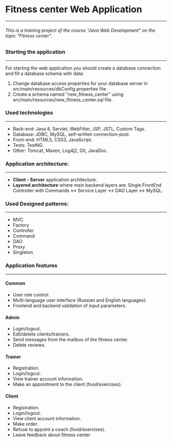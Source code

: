 # Fitness center Web Application
---
###### This is a training project of the course "Java Web Development" on the topic "Fitness center".
### Starting the application
---
For starting the web application you should create a database connection and fill a database schema with data:
1. Change database access properties for your database server in src/main/resources/dbConfig.properties file.
2. Create a schema named "new_fitness_center" using src/main/resources/new_fitness_center.sql file.
### Used technologies
---
* Back-end: Java 8, Servlet, WebFilter, JSP, JSTL, Custom Tags.
* Database: JDBC, MySQL, self-written connection-pool.
* Front-end: HTML5, CSS3, JavaScript.
* Tests: TestNG.
* Other: Tomcat, Maven, Log4j2, Git, JavaDoc.
### Application architecture:
---
* **Client - Server** application architecture.
* **Layered architecture** where main backend layers are: Single FrontEnd Controller with Commands <-> Service Layer <-> DAO Layer <-> MySQL.
### Used Designed patterns:
---
* MVC
* Factory
* Controller
* Command
* DAO
* Proxy
* Singleton
 ### Application features
---
#### Common
* User role control.
* Multi-language user interface (Russian and English languages).
* Frontend and backend validation of input parameters.
#### Admin
* Login/logout.
* Edit/delete clients/trainers.
* Send messages from the mailbox of the fitness center.
* Delete reviews.
#### Trainer
* Registration.
* Login/logout.
* View trainer account information.
* Make an appointment to the client (food/exercises).
#### Client
* Registration.
* Login/logout.
* View client account information.
* Make order.
* Refuse to appoint a coach (food/exercises).
* Leave feedback about fitness center
